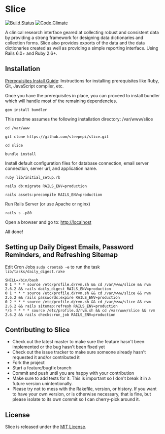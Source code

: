 # Slice

[![Build Status](https://travis-ci.com/sleepepi/slice.svg?branch=master)](https://travis-ci.com/sleepepi/slice)
[![Code Climate](https://codeclimate.com/github/sleepepi/slice/badges/gpa.svg)](https://codeclimate.com/github/sleepepi/slice)

A clinical research interface geared at collecting robust and consistent data by
providing a strong framework for designing data dictionaries and collection
forms. Slice also provides exports of the data and the data dictionaries created
as well as providing a simple reporting interface. Using Rails 6.0+ and
Ruby 2.6+.

## Installation

[Prerequisites Install Guide](https://github.com/remomueller/documentation):
Instructions for installing prerequisites like Ruby, Git, JavaScript compiler,
etc.

Once you have the prerequisites in place, you can proceed to install bundler
which will handle most of the remaining dependencies.

```
gem install bundler
```

This readme assumes the following installation directory: /var/www/slice

```
cd /var/www

git clone https://github.com/sleepepi/slice.git

cd slice

bundle install
```

Install default configuration files for database connection, email server
connection, server url, and application name.

```
ruby lib/initial_setup.rb

rails db:migrate RAILS_ENV=production

rails assets:precompile RAILS_ENV=production
```

Run Rails Server (or use Apache or nginx)

```
rails s -p80
```

Open a browser and go to: [http://localhost](http://localhost)

All done!

## Setting up Daily Digest Emails, Password Reminders, and Refreshing Sitemap

Edit Cron Jobs `sudo crontab -e` to run the task `lib/tasks/daily_digest.rake`

```
SHELL=/bin/bash
0 1 * * * source /etc/profile.d/rvm.sh && cd /var/www/slice && rvm 2.6.2 && rails daily_digest RAILS_ENV=production
0 1 * * * source /etc/profile.d/rvm.sh && cd /var/www/slice && rvm 2.6.2 && rails passwords:expire RAILS_ENV=production
0 2 * * * source /etc/profile.d/rvm.sh && cd /var/www/slice && rvm 2.6.2 && rails sitemap:refresh RAILS_ENV=production
*/5 * * * * source /etc/profile.d/rvm.sh && cd /var/www/slice && rvm 2.6.2 && rails checks:run_job RAILS_ENV=production
```

## Contributing to Slice

- Check out the latest master to make sure the feature hasn't been implemented
  or the bug hasn't been fixed yet
- Check out the issue tracker to make sure someone already hasn't requested it
  and/or contributed it
- Fork the project
- Start a feature/bugfix branch
- Commit and push until you are happy with your contribution
- Make sure to add tests for it. This is important so I don't break it in a
  future version unintentionally.
- Please try not to mess with the Rakefile, version, or history. If you want to
  have your own version, or is otherwise necessary, that is fine, but please
  isolate to its own commit so I can cherry-pick around it.

## License

Slice is released under the [MIT License](http://www.opensource.org/licenses/MIT).
